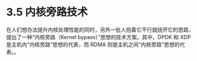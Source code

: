 # 3.5 内核旁路技术

在人们想办法提升内核处理性能的同时，另外一批人抱着它不行就绕开它的思路，提出了一种“内核旁路（Kernel bypass）”思想的技术方案。其中，DPDK 和 XDP 是主机内“内核旁路”思想的代表，而 RDMA 则是主机之间“内核旁路”思想的代表。。